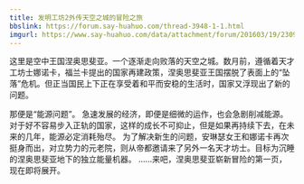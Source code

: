 ```yaml
---
title: 发明工坊2外传天空之城的冒险之旅
bbslink: https://forum.say-huahuo.com/thread-3948-1-1.html
imgurl: https://www.say-huahuo.com/data/attachment/forum/201603/19/230933ln53lvwolnlgwbl0.jpg
---
```


这里是空中王国涅奥思斐亚。一个逐渐走向败落的天空之城。数月前，遵循着天才工坊士娜诺卡，福兰卡提出的国家再建政策，涅奥思斐亚王国摆脱了表面上的“坠落”危机。但正当国民上下正在享受着和平而安稳的生活时，国家又浮现出了新的问题。

那便是“能源问题”。
急速发展的经济，即便是细微的运作，也会急剧削减能源。对于好不容易步入正轨的国家，这样的成长不可抑止，但是如果再持续下去，在未来的几年，能源必定消耗殆尽。
为了解决新生的问题，安琳瑟女王和娜诺卡再次挺身而出，对立势力的元老院，则从帝都邀请来了另外一名天才坊士。目标为沉睡的涅奥思斐亚地下的独立能量机器。
……来吧，涅奥思斐亚崭新冒险的第一页，现在即将展开。<!--more-->
